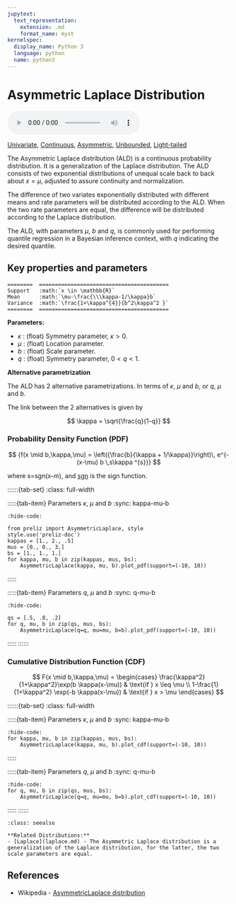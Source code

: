 ```yaml
---
jupytext:
  text_representation:
    extension: .md
    format_name: myst
kernelspec:
  display_name: Python 3
  language: python
  name: python3
---
```

# Asymmetric Laplace Distribution

<audio controls> <source src="../../_static/asymmetriclaplace.mp3" type="audio/mpeg"> This browser cannot play the pronunciation audio file for this distribution. </audio>

[Univariate](../../gallery_tags.rst#univariate), [Continuous](../../gallery_tags.rst#continuous), [Asymmetric](../../gallery_tags.rst#asymmetric), [Unbounded](../../gallery_tags.rst#unbounded), [Light-tailed](../../gallery_tags.rst#light-tailed)

The Asymmetric Laplace distribution (ALD) is a continuous probability distribution. It is a generalization of the Laplace distribution. The ALD consists of two exponential distributions of unequal scale back to back about $x = \mu$, adjusted to assure continuity and normalization. 

The difference of two variates exponentially distributed with different means and rate parameters will be distributed according to the ALD. When the two rate parameters are equal, the difference will be distributed according to the Laplace distribution.

The ALD, with parameters  $\mu$, $b$ and $q$, is commonly used for performing quantile regression in a Bayesian inference context, with $q$ indicating the desired quantile.

## Key properties and parameters

```{eval-rst}
========  =========================================
Support   :math:`x \in \mathbb{R}`
Mean      :math:`\mu-\frac{\\\kappa-1/\kappa}b`
Variance  :math:`\frac{1+\kappa^{4}}{b^2\kappa^2 }`
========  =========================================
```

**Parameters:**

- $\kappa$ : (float) Symmetry parameter, $\kappa > 0$.
- $\mu$ : (float) Location parameter.
- $b$ : (float) Scale parameter.
- $q$ : (float) Symmetry parameter, $0 < q < 1$.

**Alternative parametrization**

The ALD has 2 alternative parametrizations. In terms of $\kappa$, $\mu$ and $b$, or $q$, $\mu$ and $b$.

The link between the 2 alternatives is given by

$$
\kappa = \sqrt{\frac{q}{1-q}}
$$

### Probability Density Function (PDF)

$$
{f(x \mid b,\kappa,\mu) =
    \left({\frac{b}{\kappa + 1/\kappa}}\right)\, e^{-(x-\mu) b \,s\kappa ^{s}}}
$$

where s=sgn(x-m), and [sgn](https://en.wikipedia.org/wiki/Sign_function) is the sign function.

::::::{tab-set}
:class: full-width

:::::{tab-item} Parameters $\kappa$, $\mu$ and $b$
:sync: kappa-mu-b

```{jupyter-execute}
:hide-code:

from preliz import AsymmetricLaplace, style
style.use('preliz-doc')
kappas = [1., 2., .5]
mus = [0., 0., 3.]
bs = [1., 1., 1.]
for kappa, mu, b in zip(kappas, mus, bs):
    AsymmetricLaplace(kappa, mu, b).plot_pdf(support=(-10, 10))
```
:::::

:::::{tab-item} Parameters $q$, $\mu$ and $b$
:sync: q-mu-b

```{jupyter-execute}
:hide-code:

qs = [.5, .8, .2]
for q, mu, b in zip(qs, mus, bs):
    AsymmetricLaplace(q=q, mu=mu, b=b).plot_pdf(support=(-10, 10))
```
:::::
::::::

### Cumulative Distribution Function (CDF)

$$
F(x \mid b,\kappa,\mu)  = 
    \begin{cases}
      \frac{\kappa^2}{1+\kappa^2}\exp(b \kappa(x-\mu)) & \text{if } x \leq \mu \\
     1-\frac{1}{1+\kappa^2} \exp(-b \kappa(x-\mu))  & \text{if } x > \mu
    \end{cases}
$$

::::::{tab-set}
:class: full-width

:::::{tab-item} Parameters $\kappa$, $\mu$ and $b$
:sync: kappa-mu-b

```{jupyter-execute}
:hide-code:
for kappa, mu, b in zip(kappas, mus, bs):
    AsymmetricLaplace(kappa, mu, b).plot_cdf(support=(-10, 10))
```
:::::

:::::{tab-item} Parameters $q$, $\mu$ and $b$
:sync: q-mu-b

```{jupyter-execute}
:hide-code:
for q, mu, b in zip(qs, mus, bs):
    AsymmetricLaplace(q=q, mu=mu, b=b).plot_cdf(support=(-10, 10))
```
:::::
::::::

```{seealso}
:class: seealso

**Related Distributions:**
- [Laplace](laplace.md) - The Asymmetric Laplace distribution is a generalization of the Laplace distribution, for the latter, the two scale parameters are equal.
```

## References

- Wikipedia - [AsymmetricLaplace distribution](https://en.wikipedia.org/wiki/Asymmetric_Laplace_distribution)